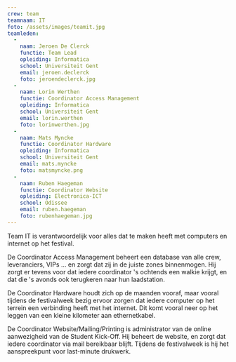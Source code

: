 ```yaml
---
crew: team
teamnaam: IT
foto: /assets/images/teamit.jpg
teamleden:
  -
    naam: Jeroen De Clerck
    functie: Team Lead
    opleiding: Informatica
    school: Universiteit Gent
    email: jeroen.declerck
    foto: jeroendeclerck.jpg
  -
    naam: Lorin Werthen
    functie: Coordinator Access Management
    opleiding: Informatica
    school: Universiteit Gent
    email: lorin.werthen
    foto: lorinwerthen.jpg
  -
    naam: Mats Myncke
    functie: Coordinator Hardware
    opleiding: Informatica
    school: Universiteit Gent
    email: mats.myncke
    foto: matsmyncke.png
  -
    naam: Ruben Haegeman
    functie: Coordinator Website
    opleiding: Electronica-ICT
    school: Odissee
    email: ruben.haegeman
    foto: rubenhaegeman.jpg
---
```


Team IT is verantwoordelijk voor alles dat te maken heeft met computers en internet op het festival.

De Coordinator Access Management beheert een database van alle crew, leveranciers, VIPs ... en zorgt dat zij in de juiste zones binnenmogen. Hij zorgt er tevens voor dat iedere coordinator 's ochtends een walkie krijgt, en dat die 's avonds ook terugkeren naar hun laadstation.

De Coordinator Hardware houdt zich op de maanden vooraf, maar vooral tijdens de festivalweek bezig ervoor zorgen dat iedere computer op het terrein een verbinding heeft met het internet. Dit komt vooral neer op het leggen van een kleine kilometer aan ethernetkabel.

De Coordinator Website/Mailing/Printing is administrator van de online aanwezigheid van de Student Kick-Off. Hij beheert de website, en zorgt dat iedere coordinator via mail bereikbaar blijft. Tijdens de festivalweek is hij het aanspreekpunt voor last-minute drukwerk.

